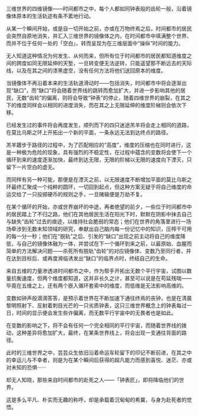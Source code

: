 三维世界的四维镜像——时间都市之中，每个人都如同钟表般的齿轮一般，沿着镜像体原本的生活轨迹有条不紊地行动。

从某一个瞬间开始，或是自一切开始之前，亦或在万物终焉之后，时间都市的居民会突然自原地消失，并汇入三维世界的镜像体之内，在时间都市中填满整个世界、而并不位于任何一处的「空白」，转而呈现为在三维层面中“操纵”时间的能力。

无人知道这种情况为何发生、从何而来，但所有位于时间都市的居民都知道维度之间的跨度如同无限延伸的天堑，一旦转变便无法逆转，只能遥望那不断远去的天际线，以及在其之间的漆黑虚空，没有任何方法将他们送回原本的维度。

当镜像体不再沿着本来的生活轨道滑动时——包括消失，时间都市中将会逐渐出现“缺口”，而“缺口”将会随着世界线的跳转而愈加扩大，并进一步影响其他的居民，无数“齿轮”的偏离，则将会导致“钟表”的停止，随着四维世界的崩裂，在其之下的维度同样会以相同的进度消失，而在其之上无限延伸的维度阶梯则会依次下移。

已经发生过的事件将会再度发生，顺列而下的四只迷途羔羊将会走上相同的道路，在莫比乌斯之环上开拓出一个新的平面，一条永远无法到达终点的路径。

羔羊踱步于路径的过程中，为了匹配相应的“高度”，维度的压缩也在同时进行，这是一种极为危险的现象，具有强烈的不稳定性，在过程中蕴含的变数将会使下一个循环到来的速度逐渐加快，最终到达无限，无限的阶梯以无限的速度向下湮灭，只留下一片空白的虚无。

而同样有另一种可能，那便是在湮灭之前，以无限速度不断增加平面的莫比乌斯之环最终汇聚成一个纯粹的圆环，一切回到起点，但这种方案无疑于将自己维度的命运交给了一只投掷硬币的规则之手，一旦赌输便是万劫不复。

在某个循环的开始，亦或世界崩坏的中途，再者绝望的前夕，一些位于时间都市中的居民踏上了不归之路，他们在其他居民生活在阳光下时，默默在阴影中抹去自己与缺失“齿轮”过去的痕迹，以维持社会脆弱的常态；他们在世界的角落里进行一场场牵涉到无数未知领域的研究，奉献出自己脑内每一份记忆中的知识，压榨干可用的每一分一秒；他们在“脱轨”之后、引发的“缺口”出现之前主动将自己的维度降低，与自己的镜像体融为一体，并尝试在下一个循环到来之前，以最原始、血腥而简单的方法解决问题——杀死所有脱轨“齿轮”的对应镜像体、变数乃至同行者，并在达到目标后、或再度濒临诱发出“缺口”的临界点时，终结自己的生命。

来自五维的力量渗透进时间都市之中，作为帮手开拓出无数个平行宇宙，试图以数量抗衡速度，但两个维度都知道，这并非长久之计，甚至可以说是在苟延残喘——毕竟在五维之上，还有两个嵌入循环套索中的维度，而低维是无法影响高维的。

变数如钟声般滴滴答答，是预示着世界在不断加速下通往终焉的丧钟，也是在清晨黎明照射下、反射着刺目光芒的一只劣质钟表，这只三维世界概念上的钟表每过一日，时间的显示便会发生些许偏离，而无数平行宇宙中的无畏者也是如此。

在变数的影响之下，将不会有任何一个完全相同的平行宇宙，而随着世界线的拨动，这种差异将愈加扩大，最终，在某条世界线上，将会出现一支通往背面的路径。

此时的三维世界之中，芸芸众生依旧沿着命运车轮留下的印记不断前进，在其之中的幸运儿与不幸者，则是为在某个瞬间后获得的超凡能力而感到喜悦、迷茫、亦或对未知的恐惧······

却无人知晓，那些来自时间都市的赴死之人——「钟表匠」，即将降临他们的世界。

这是多么平凡、朴实而无趣的称呼，却是承载着沉甸甸的希冀，与身为赴死者的觉悟。